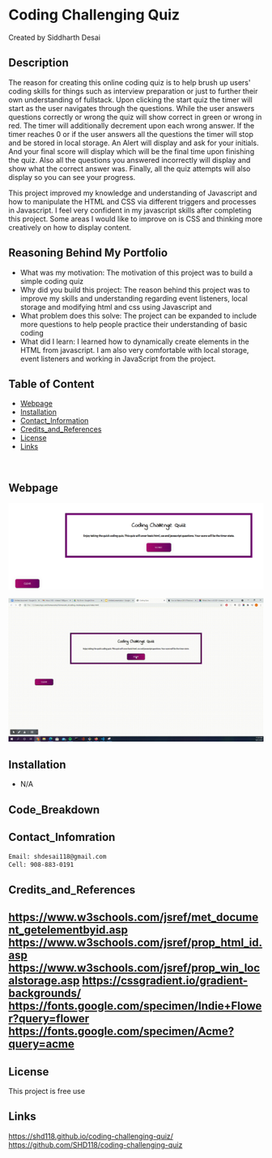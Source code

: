 # Coding Challenging Quiz
Created by Siddharth Desai

## Description
The reason for creating this online coding quiz is to help brush up users' coding skills for things such as interview preparation or just to further their own understanding of fullstack. Upon clicking the start quiz the timer will start as the user navigates through the questions. While the user  answers questions correctly or wrong the quiz will show correct in green or wrong in red. The timer will additionally decrement upon each wrong answer. If the timer reaches 0 or if the user answers all the questions the timer will stop and be stored in local storage. An Alert will display and ask for your initials. And your final score will display which will be the final time upon finishing the quiz. Also all the questions you answered incorrectly will display and show what the correct answer was. Finally, all the quiz attempts will also display so you can see your progress. 

This project improved my knowledge and understanding of Javascript and how to manipulate the HTML and CSS via different triggers and processes in Javascript. I feel very confident in my javascript skills after completing this project. Some areas I would like to improve on is CSS and thinking more creatively on how to display content.


## Reasoning Behind My Portfolio

* What was my motivation: The motivation of this project was to build a simple coding quiz
* Why did you build this project: The reason behind this project was to improve my skills and understanding regarding event listeners, local storage and modifying html and css using Javascript and 
* What problem does this solve: The project can be expanded to include more questions to help people practice their understanding of basic coding
* What did I learn:  I learned how to dynamically create elements in the HTML from javascript. I am also very comfortable with local storage, event listeners and working in JavaScript from the project.


## Table of Content
- [Webpage](#webpage)
- [Installation](#installation)
- [Contact_Information](#contact_infomration)
- [Credits_and_References](#credits_and_references)
- [License](#license)
- [Links](#links)

<br/>

## Webpage
![](/Assets/img/start_screen.PNG)

![A user clicks on slots on the color-coded calendar and edits the events.](./Assets/img/Coding_Quiz.gif)



## Installation

* N/A
 

## Code_Breakdown



## Contact_Infomration

```
Email: shdesai118@gmail.com
Cell: 908-883-0191
```

## Credits_and_References
https://www.w3schools.com/jsref/met_document_getelementbyid.asp
https://www.w3schools.com/jsref/prop_html_id.asp
https://www.w3schools.com/jsref/prop_win_localstorage.asp
https://cssgradient.io/gradient-backgrounds/
https://fonts.google.com/specimen/Indie+Flower?query=flower
https://fonts.google.com/specimen/Acme?query=acme
--- 

## License

This project is free use

## Links
https://shd118.github.io/coding-challenging-quiz/
https://github.com/SHD118/coding-challenging-quiz

